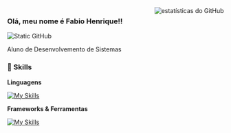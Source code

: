 <img align='right' src="https://github-readme-stats.vercel.app/api?username=Fabiox7778&show_icons=true&title_color=0366d6&text_color=24292e&icon_color=0366d6&bg_color=ffffff&cache_seconds=2300" alt="estatísticas do GitHub">

### Olá, meu nome é Fabio Henrique!!

<img src="https://img.shields.io/static/v1?label=Overview&message=Fabio&color=0366d6&style=for-the-badge&logo=GitHub" alt="Static GitHub">

<p>Aluno de Desenvolvemento de Sistemas</p>


### 🚀 Skills

**Linguagens**

[![My Skills](https://skillicons.dev/icons?i=js,html,css,py,nodejs)](https://skillicons.dev)

**Frameworks & Ferramentas**

[![My Skills](https://skillicons.dev/icons?i=git,vscode)](https://skillicons.dev)
